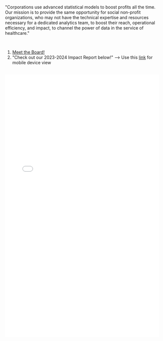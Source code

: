 
"Corporations use advanced statistical models to boost profits all the time. Our mission is to provide the same opportunity for social non-profit organizations, who may not have the technical expertise and resources necessary for a dedicated analytics team, to boost their reach, operational efficiency, and impact, to channel the power of data in the service of healthcare."

<br>

1. [Meet the Board!](https://www.canva.com/design/DAF5g0VdtSc/5E7U24FcHINLOpyQNCxAhQ/view?utm_content=DAF5g0VdtSc&utm_campaign=designshare&utm_medium=link&utm_source=editor)
2. "Check out our 2023-2024 Impact Report below!"
--> Use this [link](https://drive.google.com/file/d/1dgNpSi_NPetYhZ_3SDsFyGYJ7p_Nuy9Z/view?usp=sharing) for mobile device view

<br>

<embed src="assets/Biokind_23_Impact_Report.pdf" type="application/pdf" width="100%" height="855">



